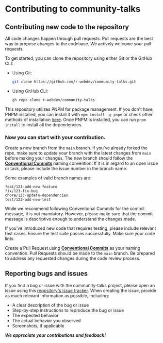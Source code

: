 # Contributing to community-talks

## Contributing new code to the repository

All code changes happen through pull requests. Pull requests are the best way to propose changes to the codebase. We actively welcome your pull requests.

To get started, you can clone the repository using either Git or the GitHub CLI:

- Using Git:
  ```bash
  git clone https://github.com/r-webdev/community-talks.git
  ```
- Using GitHub CLI:
  ```bash
  gh repo clone r-webdev/community-talks
  ```

This repository utilizes PNPM for package management. If you don't have PNPM installed, you can install it with `npm install -g pnpm` or check other methods of installation [here](https://pnpm.io/installation). Once PNPM is installed, you can run `pnpm install` to install all the dependencies.

### Now you can start with your contribution.

Create a new branch from the `main` branch. If you've already forked the repo, make sure to update your branch with the latest changes from `main` before making your changes. The new branch should follow the [**Conventional Commits**](https://www.conventionalcommits.org/en/v1.0.0/) naming convention. If it is in regard to an open issue or task, please include the issue number in the branch name.

Some examples of valid branch names are:
```
feat/123-add-new-feature
fix/123-fix-bug
chore/123-update-dependencies
test/123-add-new-test
```

While we recommend following Conventional Commits for the commit message, it is not mandatory. However, please make sure that the commit message is descriptive enough to understand the changes made.

If you've introduced new code that requires testing, please include relevant test cases. Ensure the test suite passes successfully. Make sure your code lints.

Create a Pull Request using [**Conventional Commits**](https://www.conventionalcommits.org/en/v1.0.0/) as your naming convention. Pull Requests should be made to the `main` branch. Be prepared to address any requested changes during the code review process.

## Reporting bugs and issues

If you find a bug or issue with the community-talks project, please open an issue using this [repository's issue tracker](https://github.com/r-webdev/community-talks/issues). When creating the issue, provide as much relevant information as possible, including:

- A clear description of the bug or issue
- Step-by-step instructions to reproduce the bug or issue
- The expected behavior
- The actual behavior you observed
- Screenshots, if applicable

**_We appreciate your contributions and feedback!_**
